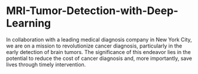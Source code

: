 # MRI-Tumor-Detection-with-Deep-Learning
In collaboration with a leading medical diagnosis company in New York City, we are on a mission to revolutionize cancer diagnosis, particularly in the early detection of brain tumors. The significance of this endeavor lies in the potential to reduce the cost of cancer diagnosis and, more importantly, save lives through timely intervention.
